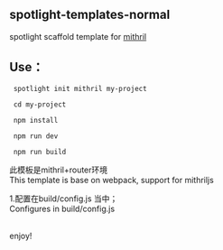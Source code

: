 ## spotlight-templates-normal
spotlight scaffold template for [mithril](https://mithril.js.org/)<br>

## Use：

     spotlight init mithril my-project

     cd my-project

     npm install

     npm run dev

     npm run build

此模板是mithril+router环境<br>
This template is base on webpack, support for mithriljs <br>

1.配置在build/config.js 当中；<br>
  Configures in build/config.js <br><br>

enjoy!
